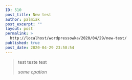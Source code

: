```yaml
---
ID: 510
post_title: New test
author: palmiak
post_excerpt: ""
layout: post
permalink: >
  http://localhost/wordpressowka/2020/04/29/new-test/
published: true
post_date: 2020-04-29 23:58:54
---
```

<!-- wp:acf/owl-link {
    "id": "block_5ea9f88904cef",
    "name": "acf\/owl-link",
    "data": {
        "opis": "Jakiś opis",
        "_opis": "field_5c5706bb6e493",
        "link": {
            "title": "New test",
            "url": "http:\/\/onet.pl",
            "target": "_blank"
        },
        "_link": "field_5c5706f36e494",
        "title": "",
        "_title": "field_5e9e26b0bc5e0"
    },
    "mode": "preview",
    "className": "is-style-red-bg"
} /-->

<!-- wp:quote {"className":"is-style-blue-bg"} -->
<blockquote class="wp-block-quote is-style-blue-bg"><p>test teste test</p><cite>some cpation</cite></blockquote>
<!-- /wp:quote -->

<!-- wp:paragraph -->
<p></p>
<!-- /wp:paragraph -->